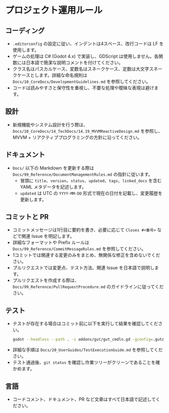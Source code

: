 # プロジェクト運用ルール

## コーディング
- `.editorconfig` の設定に従い、インデントは4スペース、改行コードは LF を使用します。
- ゲームの処理は C# (Godot 4.x) で実装し、GDScript は使用しません。各関数には日本語で簡潔な説明コメントを付けてください。
- クラス名はパスカルケース、変数名はスネークケース、定数は大文字スネークケースとします。詳細な命名規則は `Docs/10_CoreDocs/DevelopmentGuidelines.md` を参照してください。
- コードは読みやすさと保守性を重視し、不要な処理や曖昧な表現は避けます。

## 設計
- 新規機能やシステム設計を行う際は、`Docs/10_CoreDocs/14_TechDocs/14.19_MVVMReactiveDesign.md` を参照し、MVVM + リアクティブプログラミングの方針に沿ってください。

## ドキュメント
- `Docs/` 以下の Markdown を更新する際は `Docs/99_Reference/DocumentManagementRules.md` の指針に従います。
    - 冒頭に `title`、`version`、`status`、`updated`、`tags`、`linked_docs` を含む YAML メタデータを記述します。
    - `updated` は UTC の `YYYY-MM-DD` 形式で現在の日付を記載し、変更履歴を更新します。

## コミットと PR
- コミットメッセージは1行目に要約を書き、必要に応じて `Closes #<番号>` などで関連 Issue を明記します。
- 詳細なフォーマットや Prefix ルールは `Docs/99_Reference/CommitMessageRules.md` を参照してください。
- 1コミットでは関連する変更のみをまとめ、無関係な修正を含めないでください。
- プルリクエストでは変更点、テスト方法、関連 Issue を日本語で説明します。
- プルリクエストを作成する際は、`Docs/99_Reference/PullRequestProcedure.md` のガイドラインに従ってください。

## テスト
- テストが存在する場合はコミット前に以下を実行して結果を確認してください。
  ```bash
  godot --headless --path . -s addons/gut/gut_cmdln.gd -gconfig=.gutconfig.json
  ```
- 詳細な手順は `Docs/20_UserGuides/TestExecutionGuide.md` を参照してください。
- テスト通過後、`git status` を確認し作業ツリーがクリーンであることを確かめます。

## 言語
- コードコメント、ドキュメント、PR など文章はすべて日本語で記述してください。
